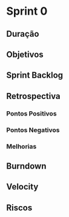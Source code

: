 # Sprint 0

## Duração

## Objetivos

## Sprint Backlog

## Retrospectiva

### Pontos Positivos

### Pontos Negativos

### Melhorias

## Burndown

## Velocity

## Riscos
